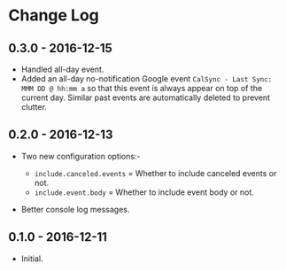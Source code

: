 # Change Log

## 0.3.0 - 2016-12-15

* Handled all-day event.
* Added an all-day no-notification Google event `CalSync - Last Sync: MMM DD @ hh:mm a` so that this event is always appear on top of the current day. Similar past events are automatically deleted to prevent clutter.

## 0.2.0 - 2016-12-13

* Two new configuration options:-
    * `include.canceled.events` = Whether to include canceled events or not.
    * `include.event.body` = Whether to include event body or not.

* Better console log messages.

## 0.1.0 - 2016-12-11

* Initial.
